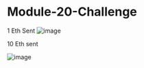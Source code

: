 # Module-20-Challenge
1 Eth Sent 
![image](https://github.com/ZekeH43/Module-20-Challenge/assets/143846311/6187774a-c15e-4aa9-aceb-626d44af6c75)



10 Eth sent

![image](https://github.com/ZekeH43/Module-20-Challenge/assets/143846311/5f87e521-9d3c-4002-a817-2992c1aa9813)

